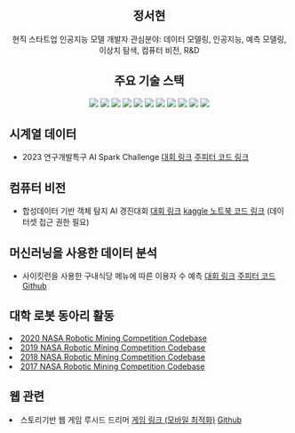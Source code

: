 <link rel="stylesheet" href="https://cdnjs.cloudflare.com/ajax/libs/font-awesome/6.4.0/css/all.min.css" integrity="sha512-iecdLmaskl7CVkqkXNQ/ZH/XLlvWZOJyj7Yy7tcenmpD1ypASozpmT/E0iPtmFIB46ZmdtAc9eNBvH0H/ZpiBw==" crossorigin="anonymous" referrerpolicy="no-referrer" >
<section align='center'>
  <h1 style='letter-spacing=0.1rem'>정서현</h1> 
  현직 스타트업 인공지능 모델 개발자
  관심분야: 데이터 모델링, 인공지능, 예측 모델링, 이상치 탐색, 컴퓨터 비전, R&D
</section>
<section align='center'>
  <h2> 주요 기술 스택 </h2>
  <img src='https://img.shields.io/badge/PyTorch-3776AB?style=flat-square&logo=PyTorch&logoColor=white'/>
  <img src='https://img.shields.io/badge/sklearn-F7931E?style=flat-square&logo=scikit-learn&logoColor=white'/>
  <img src='https://img.shields.io/badge/Python-3776AB?style=flat-square&logo=Python&logoColor=white'/>
  <img src='https://img.shields.io/badge/Jupyter-F37626?style=flat-square&logo=Jupyter&logoColor=white'/>
  <img src='https://img.shields.io/badge/pandas-150458?style=flat-square&logo=pandas&logoColor=white'/>
  <img src='https://img.shields.io/badge/MySQL-4479A1?style=flat-square&logo=MySQL&logoColor=white'/>
  <img src='https://img.shields.io/badge/Linux-FCC624?style=flat-square&logo=Linux&logoColor=white'/>
  <img src='https://img.shields.io/badge/Docker-2496ED?style=flat-square&logo=Docker&logoColor=white'/>
  <img src='https://img.shields.io/badge/Java-FF160B?style=flat-square&logo=Java&logoColor=white'/>
  <img src='https://img.shields.io/badge/JavaScript-F7DF1E?style=flat-square&logo=JavaScript&logoColor=white'/>
  <img src='https://img.shields.io/badge/Vuejs-4FC08D?style=flat-square&logo=Vue.js&logoColor=white'/>
</section>
<section>
  <h2>시계열 데이터</h2>
  <ul>
    <li>2023 연구개발특구 AI Spark Challenge <a href='https://aifactory.space/task/2317/overview'>대회 링크</a> <a href='https://gist.github.com/jsh318900/9438c231bd8915e294a72165094807ee'>주피터 코드 링크</a></li>
  </ul>
</section>
<section>
  <h2>컴퓨터 비전</h2>
  <ul>
    <li>합성데이터 기반 객체 탐지 AI 경진대회 <a href='https://dacon.io/competitions/official/236107/overview/description'>대회 링크</a> <a href='https://nbviewer.org/gist/jsh318900/aa9114956913582dfa306279ddac04c1'>kaggle 노트북 코드 링크</a> (데이터셋 접근 권한 필요)</li>
  </ul>
</section>
<section>
  <h2>머신러닝을 사용한 데이터 분석</h2>
  <ul>
    <li>사이킷런을 사용한 구내식당 메뉴에 따른 이용자 수 예측 <a href='https://dacon.io/competitions/official/235743/overview/description'>대회 링크</a> <a href='https://nbviewer.org/github/jsh318900/mini_project_2_team_4/blob/main/seohyun_prediction.ipynb'>주피터 코드</a> <a href='https://github.com/jsh318900/mini_project_2_team_4'>Github</a></li>
  </ul>
</section>
<section>
  <h2>대학 로봇 동아리 활동</h2>
</section>
  <li><a href='https://github.com/cwruRobotics/NASA-RMC-2020'>2020 NASA Robotic Mining Competition Codebase</a></li>
  <li><a href='https://github.com/cwruRobotics/NASA-RMC-2019'>2019 NASA Robotic Mining Competition Codebase</a></li>
  <li><a href='https://github.com/cwruRobotics/NASA-RMC-2018'>2018 NASA Robotic Mining Competition Codebase</a></li>
  <li><a href='https://github.com/cwruRobotics/NASA-RMC-2017'>2017 NASA Robotic Mining Competition Codebase</a></li>
<section>
  <h2>웹 관련</h2>
  <li>스토리기반 웹 게임 루시드 드리머 <a href='https://dreamcompass.netlify.app/'>게임 링크 (모바일 최적화)</a> <a href='https://github.com/jsh318900/dream_compass'>Github</a></li>
</section>
